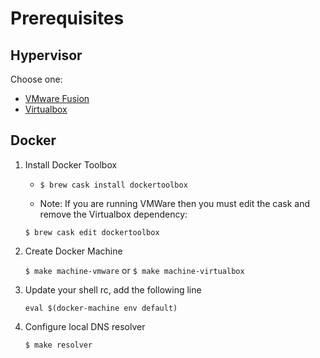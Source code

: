 # Prerequisites

## Hypervisor

Choose one:

   - [VMware Fusion](https://www.vmware.com/products/fusion)
   - [Virtualbox](https://www.virtualbox.org)

## Docker

1. Install Docker Toolbox

    - `$ brew cask install dockertoolbox`

    - Note: If you are running VMWare then you must edit the cask and remove the Virtualbox dependency:

    `$ brew cask edit dockertoolbox`

1. Create Docker Machine

    `$ make machine-vmware` or `$ make machine-virtualbox`

1. Update your shell rc, add the following line

    `eval $(docker-machine env default)`

1. Configure local DNS resolver

    `$ make resolver`
